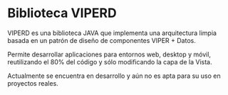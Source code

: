 # Biblioteca VIPERD

VIPERD es una biblioteca JAVA que implementa una arquitectura limpia basada en un patrón de diseño de componentes VIPER + Datos.

Permite desarrollar aplicaciones para entornos web, desktop y móvil, reutilizando el 80% del código y sólo modificando la capa de la Vista.

Actualmente se encuentra en desarrollo y aún no es apta para su uso en proyectos reales.
